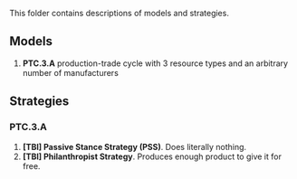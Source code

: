 This folder contains descriptions of models and strategies.

## Models

1. **PTC.3.A** production-trade cycle with 3 resource types and an arbitrary number of manufacturers

## Strategies
### PTC.3.A
1. **\[TBI\] Passive Stance Strategy (PSS)**. Does literally nothing.
2. **\[TBI\] Philanthropist Strategy**. Produces enough product to give it for free.
